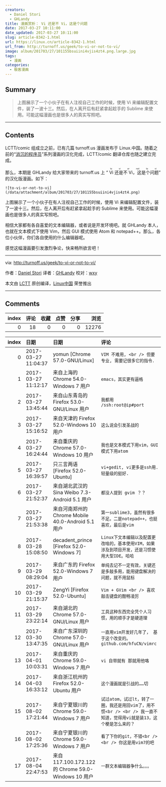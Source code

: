 ```yaml
---
creators:
  - Daniel Stori
  - GHLandy
title: 漫画赏析： Vi 还是不 Vi，这是个问题
date: 2017-03-27 10:11:00
date_updated: 2017-03-27 10:11:00
slug: article-8342-1.html
url: https://linux.cn/article-8342-1.html
url_from: http://turnoff.us/geek/to-vi-or-not-to-vi/
image: album/201703/27/101155bsuiini4vjis4zt4.png.large.jpg
tags:
  - 漫画
categories:
  - 极客漫画
---
```


## Summary

> 上图展示了一个小伙子在有人注视自己工作的时候，使用 Vi 来编辑配置文件，装了一波十三。然后，在人离开后有赶紧拿起趁手的 Sublime 来使用。可能这幅漫画也是很多人的真实写照吧。

***

<!-- more -->

## Contents

LCTT/comic 组成立之前，已有几篇 turnoff.us 漫画发布于 Linux.中国。随着之前的“[消沉的程序员](https://linux.cn/article-8318-1.html)”系列漫画的汉化完成，LCTT/comic 翻译仓库也随之建立完成。

那么，本期是 GHLandy 给大家带来的 turnoff.us 上 “<ruby> Vi 还是不 Vi，这是个问题 <rp>  （ </rp> <rt>  to vi or not to vi </rt> <rp>  ） </rp></ruby>” 的汉化版漫画。如下：

`![to-vi-or-not-to-vi](/data/attachment/album/201703/27/101155bsuiini4vjis4zt4.png)`

上图展示了一个小伙子在有人注视自己工作的时候，使用 Vi 来编辑配置文件，装了一波十三。然后，在人离开后有赶紧拿起趁手的 Sublime 来使用。可能这幅漫画也是很多人的真实写照吧。

相信大家都有各自喜爱的文本编辑器，或者说是开发环境吧。就 GHLandy 本人，也就在文本模式下使用 Vim，然后 GUI 模式使用 Atom 和 notepad++。那么，各位小伙伴，你们各自使用的什么编辑器呢。

感觉这幅漫画要引发激烈争论，快来畅所欲言吧！

---

via: <http://turnoff.us/geek/to-vi-or-not-to-vi/>

作者：[Daniel Stori](https://turnoff.us/about/) 译者：[GHLandy](https://github.com/GHLandy) 校对：[wxy](https://github.com/wxy)

本文由 [LCTT](https://github.com/LCTT/TranslateProject) 原创编译，[Linux中国](https://linux.cn/) 荣誉推出

***

## Comments


|   index |   评论 |   收藏 |   点赞 |   分享 |   浏览 |
|--------:|-------:|-------:|-------:|-------:|-------:|
|       0 |     18 |      0 |      0 |      0 |  12276 |

|   index | 日期                | 日期                                               | 评论                                                                                                                  |
|--------:|:--------------------|:---------------------------------------------------|:----------------------------------------------------------------------------------------------------------------------|
|       0 | 2017-03-27 11:04:37 | yomun [Chrome 57.0-GNU/Linux]                      | `VIM 不难用, <br /> 但要专业, 需要记很多它的指令．`                                                                   |
|       1 | 2017-03-27 11:12:17 | 来自上海的 Chrome 54.0-Windows 7 用户              | `emacs，其实更有逼格`                                                                                                 |
|       2 | 2017-03-27 13:45:44 | 来自山东青岛的 Firefox 53.0-GNU/Linux 用户         | `我都用 /ssh:root@ip#port`                                                                                            |
|       3 | 2017-03-27 15:16:52 | 来自天津的 Firefox 52.0-Windows 10 用户            | `这么说会引发圣战的`                                                                                                  |
|       4 | 2017-03-27 16:24:44 | 来自重庆的 Chrome 57.0-Windows 10 用户             | `我也是文本模式下用vim，GUI模式下用atom`                                                                              |
|       5 | 2017-03-27 16:39:57 | 只三言两语 [Firefox 52.0-Ubuntu]                   | `vi+gedit, vi更多是ssh用. 轻量级的挺好.`                                                                              |
|       6 | 2017-03-27 21:52:37 | 来自湖北武汉的 Sina Weibo 7.3-Android 5.1 用户     | `都没人提到 gvim ？？`                                                                                                |
|       7 | 2017-03-27 21:53:38 | 来自河南郑州的 Chrome Mobile 40.0-Android 5.1 用户 | `第一sublime3，虽然有很多不足。二是notepad++，也挺喜欢，最后是vim`                                                    |
|       8 | 2017-03-28 15:08:50 | decadent_prince [Firefox 52.0-Windows 7]           | `Linux下文本编辑以及配置更改啥的，基本使用VIM，如果涉及到项目开发，还是习惯使用大型IDE。哈哈`                         |
|       9 | 2017-03-29 08:29:04 | 来自广东的 Firefox 52.0-Windows 7 用户             | `单纯去记不一定有效，关键还是多敲多用，能用键盘解决的问题，就不用鼠标`                                                |
|      10 | 2017-03-29 21:15:37 | ZengYi [Firefox 52.0-Ubuntu]                       | `Vim + GVim <br /> 喜欢敲击键盘的酣畅凌厉`                                                                            |
|      11 | 2017-03-29 23:22:14 | 来自湖北的 Chrome 57.0-GNU/Linux 用户              | `工具这种东西完全凭个人习惯，用的顺手才是硬道理`                                                                      |
|      12 | 2017-03-30 13:47:35 | 来自广东深圳的 Chrome 57.0-GNU/Linux 用户          | `一直用vim开发好几年了， 基于这个改变的。 github.com/hfuCN/vimrc`                                                     |
|      13 | 2017-04-01 10:03:31 | 来自重庆的 Chrome 59.0-Windows 7 用户              | `vi 自带就有 那就用他咯`                                                                                              |
|      14 | 2017-04-03 16:33:12 | 来自浙江杭州的 Firefox 52.0-Ubuntu 用户            | `这个漫画就是引战的……切`                                                                                              |
|      15 | 2017-08-02 17:21:44 | 来自宁夏银川的 Chrome 59.0-Windows 7 用户          | `试过atom，试过lt，转了一圈，我还是用回vim了，用不惯<br /> <br /> 我一直不知道，觉得用vi就是装13，这个梗是怎么来的？` |
|      16 | 2017-08-02 17:25:36 | 来自宁夏银川的 Chrome 59.0-Windows 7 用户          | `看了下你的git，不错<br /> <br /> 你这是用vim7的吧`                                                                   |
|      17 | 2017-08-04 22:47:53 | 来自117.100.172.122的 Chrome 59.0-Windows 10 用户  | `一群文本编辑器争什么。。。`                                                                                          |
